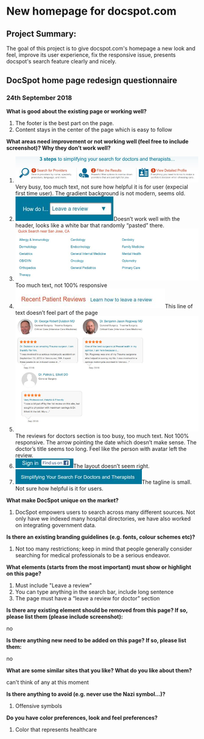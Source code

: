 New homepage for docspot.com
===============================

## Project Summary:
The goal of this project is to give docspot.com's homepage a new look and feel, improve its user experience, fix the responsive issue, presents docspot's search feature clearly and nicely. 

## DocSpot home page redesign questionnaire
### 24th September 2018

**What is good about the existing page or working well?**

1. The footer is the best part on the page.
2. Content stays in the center of the page which is easy to follow

**What areas need improvement or not working well (feel free to include screenshot)? Why they don’t work well?**
1. ![](old_homepage_screenshot/3steps.jpg)
Very busy, too much text, not sure how helpful it is for user (expecial first time user). The gradient background is not modern, seems old.
2. ![](old_homepage_screenshot/somedropdown.jpg)Doesn’t work well with the header, looks like a white bar that randomly “pasted” there.
3.	 ![](old_homepage_screenshot/quicksearch.jpg)Too much text, not 100% responsive 
4.	 ![](old_homepage_screenshot/lineoftext.jpg)This line of text doesn’t feel part of the page
5.	 ![](old_homepage_screenshot/docreviews.jpg)The reviews for doctors section is too busy, too much text. Not 100% responsive. The arrow pointing the date which doesn’t make sense. The doctor’s title seems too long. Feel like the person with avatar left the review.
6.	 ![](old_homepage_screenshot/somelinks.jpg)The layout doesn’t seem right.
7.	 ![](old_homepage_screenshot/slogan.jpg)The tagline is small. Not sure how helpful is it for users.

**What make DocSpot unique on the market?**
1.	DocSpot empowers users to search across many different sources. Not only have we indexed many hospital directories, we have also worked on integrating government data.

**Is there an existing branding guidelines (e.g. fonts, colour schemes etc)?**
1.	Not too many restrictions; keep in mind that people generally consider searching for medical professionals to be a serious endeavor.

**What elements (starts from the most important) must show or highlight on this page?**
1.	Must include "Leave a review"
2.	You can type anything in the search bar, include long sentence
3.	The page must have a “leave a review for doctor” section

**Is there any existing element should be removed from this page? If so, please list them (please include screenshot):**

no

**Is there anything new need to be added on this page? If so, please list them:**

no

**What are some similar sites that you like? What do you like about them?**

can't think of any at this moment

**Is there anything to avoid (e.g. never use the Nazi symbol…)?**
1.	Offensive symbols 

**Do you have color preferences, look and feel preferences?**
1.	Color that represents healthcare

